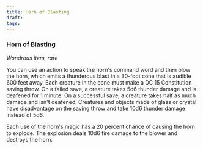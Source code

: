 ```yaml
---
title: Horn of Blasting
draft: 
tags:
---
```

### Horn of Blasting

*Wondrous item, rare*

You can use an action to speak the horn's command word and then blow the horn, which emits a thunderous blast in a 30-foot cone that is audible 600 feet away. Each creature in the cone must make a DC 15 Constitution saving throw. On a failed save, a creature takes 5d6 thunder damage and is deafened for 1 minute. On a successful save, a creature takes half as much damage and isn't deafened. Creatures and objects made of glass or crystal have disadvantage on the saving throw and take 10d6 thunder damage instead of 5d6.

Each use of the horn's magic has a 20 percent chance of causing the horn to explode. The explosion deals 10d6 fire damage to the blower and destroys the horn.